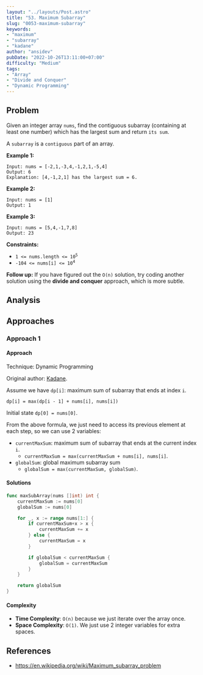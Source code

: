 ```yaml
---
layout: "../layouts/Post.astro"
title: "53. Maximum Subarray"
slug: "0053-maximum-subarray"
keywords:
- "maximum"
- "subarray"
- "kadane"
author: "ansidev"
pubDate: "2022-10-26T13:11:00+07:00"
difficulty: "Medium"
tags:
- "Array"
- "Divide and Conquer"
- "Dynamic Programming"
---
```

## Problem

Given an integer array `nums`, find the contiguous subarray (containing at least one number) which has the largest sum and return `its sum`.

A `subarray` is a `contiguous` part of an array.

**Example 1:**

```
Input: nums = [-2,1,-3,4,-1,2,1,-5,4]
Output: 6
Explanation: [4,-1,2,1] has the largest sum = 6.
```

**Example 2:**

```
Input: nums = [1]
Output: 1
```

**Example 3:**

```
Input: nums = [5,4,-1,7,8]
Output: 23
```

**Constraints:**

- <code>1 <= nums.length <= 10<sup>5</sup></code>
- <code>-104 <= nums[i] <= 10<sup>4</sup></code>

**Follow up:** If you have figured out the `O(n)` solution, try coding another solution using the **divide and conquer** approach, which is more subtle.

## Analysis

## Approaches

### Approach 1

#### Approach

Technique: Dynamic Programming

Original author: [Kadane](https://www.cmu.edu/dietrich/statistics-datascience/people/faculty/joseph-kadane.html).

Assume we have `dp[i]`: maximum sum of subarray that ends at index `i`.

`dp[i] = max(dp[i - 1] + nums[i], nums[i])`

Initial state `dp[0] = nums[0]`.

From the above formula, we just need to access its previous element at each step, so we can use 2 variables:

- `currentMaxSum`: maximum sum of subarray that ends at the current index `i`.
  - `currentMaxSum = max(currentMaxSum + nums[i], nums[i]`.
- `globalSum`: global maximum subarray sum
  - `globalSum = max(currentMaxSum, globalSum)`.

#### Solutions

```go
func maxSubArray(nums []int) int {
	currentMaxSum := nums[0]
	globalSum := nums[0]

	for _, x := range nums[1:] {
		if currentMaxSum+x > x {
			currentMaxSum += x
		} else {
			currentMaxSum = x
		}

		if globalSum < currentMaxSum {
			globalSum = currentMaxSum
		}
	}

	return globalSum
}
```

#### Complexity

- **Time Complexity**: `O(n)` because we just iterate over the array once.
- **Space Complexity**: `O(1)`. We just use 2 integer variables for extra spaces.

## References

- https://en.wikipedia.org/wiki/Maximum_subarray_problem
